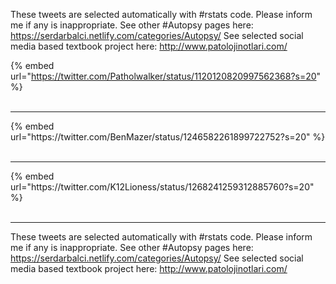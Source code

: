 

These tweets are selected automatically with #rstats code. Please inform me if any is inappropriate.
See other #Autopsy pages here: https://serdarbalci.netlify.com/categories/Autopsy/ 
See selected social media based textbook project here: http://www.patolojinotlari.com/

{% embed url="https://twitter.com/Patholwalker/status/1120120820997562368?s=20" %}<br>
<br>
<hr>
{% embed url="https://twitter.com/BenMazer/status/1246582261899722752?s=20" %}<br>
<br>
<hr>
{% embed url="https://twitter.com/K12Lioness/status/1268241259312885760?s=20" %}<br>
<br>
<hr>


These tweets are selected automatically with #rstats code. Please inform me if any is inappropriate.
See other #Autopsy pages here: https://serdarbalci.netlify.com/categories/Autopsy/ 
See selected social media based textbook project here: http://www.patolojinotlari.com/
